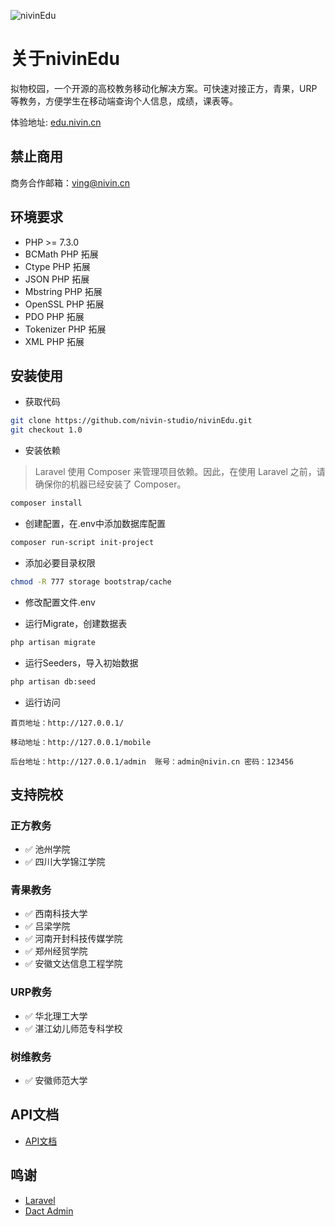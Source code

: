 ![nivinEdu](https://socialify.git.ci/nivin-studio/nivinEdu/image?description=1&forks=1&logo=https%3A%2F%2Fnivin.cn%2Fimages%2Flogos.png&pattern=Brick%20Wall&stargazers=1)
# 关于nivinEdu
拟物校园，一个开源的高校教务移动化解决方案。可快速对接正方，青果，URP等教务，方便学生在移动端查询个人信息，成绩，课表等。

体验地址: [edu.nivin.cn](http://edu.nivin.cn/)

## 禁止商用
商务合作邮箱：ving@nivin.cn

## 环境要求
- PHP >= 7.3.0
- BCMath PHP 拓展
- Ctype PHP 拓展
- JSON PHP 拓展
- Mbstring PHP 拓展
- OpenSSL PHP 拓展
- PDO PHP 拓展
- Tokenizer PHP 拓展
- XML PHP 拓展

## 安装使用

- 获取代码

```bash
git clone https://github.com/nivin-studio/nivinEdu.git
git checkout 1.0
```

- 安装依赖

> Laravel 使用 Composer 来管理项目依赖。因此，在使用 Laravel 之前，请确保你的机器已经安装了 Composer。
```bash
composer install
```

- 创建配置，在.env中添加数据库配置

```bash
composer run-script init-project
```

- 添加必要目录权限

```bash
chmod -R 777 storage bootstrap/cache
```

- 修改配置文件.env


- 运行Migrate，创建数据表

```bash
php artisan migrate
```

- 运行Seeders，导入初始数据

```bash
php artisan db:seed
```

- 运行访问

```text
首页地址：http://127.0.0.1/

移动地址：http://127.0.0.1/mobile

后台地址：http://127.0.0.1/admin  账号：admin@nivin.cn 密码：123456
```

## 支持院校

### 正方教务

- :white_check_mark: 池州学院
- :white_check_mark: 四川大学锦江学院

### 青果教务

- :white_check_mark: 西南科技大学
- :white_check_mark: 吕梁学院
- :white_check_mark: 河南开封科技传媒学院
- :white_check_mark: 郑州经贸学院
- :white_check_mark: 安徽文达信息工程学院

### URP教务

- :white_check_mark: 华北理工大学
- :white_check_mark: 湛江幼儿师范专科学校

### 树维教务

- :white_check_mark: 安徽师范大学

## API文档
+ [API文档](https://edu-nivin.doc.coding.io)

## 鸣谢
+ [Laravel](https://laravel.com/)
+ [Dact Admin](http://www.dcatadmin.com/)
